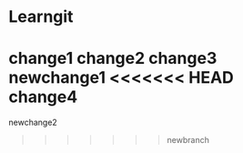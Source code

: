 # Learngit
change1
change2
change3
newchange1
<<<<<<< HEAD
change4
=======
newchange2
>>>>>>> newbranch
